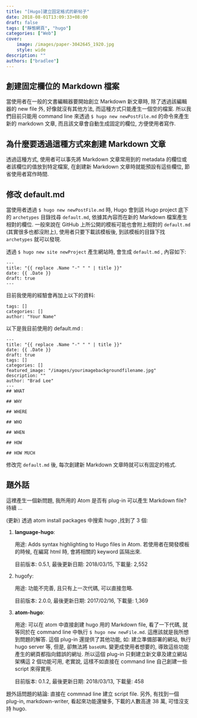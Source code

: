 ```yaml
---
title: "[Hugo]建立固定格式的新帖子"
date: 2018-08-01T13:09:33+08:00
draft: false
tags: ["靜態網頁", "hugo"]
categories: ["Web"]
cover:
    image: /images/paper-3042645_1920.jpg
    style: wide
description: ""
authors: ["bradlee"]
---
```

## 創建固定欄位的 Markdown 檔案

當使用者在一般的文書編輯器要開始創立 Markdown 新文章時, 除了透過該編輯器的 new file 外, 好像就沒有其他方法, 而這種方式只能產生一個空的檔案. 所以我們目前只能用 command line 來透過 `$ hugo new newPostFile.md` 的命令來產生新的 markdown 文章, 而且該文章會自動生成固定的欄位, 方便使用者寫作.

## 為什麼要透過這種方式來創建 Markdown 文章

透過這種方式, 使用者可以事先將 Markdown 文章常用到的 metadata 的欄位或者該欄位的值放到特定檔案, 在創建新 Markdown 文章時就能預設有這些欄位, 節省使用者寫作時間.

## 修改 **default.md**

當使用者透過 `$ hugo new newPostFile.md` 時, Hugo 會到該 Hugo project 底下的 `archetypes` 目錄找尋 `default.md`, 依據其內容而在新的 Markdown 檔案產生相對的欄位. 一般來說在 GitHub 上所公開的模板可能也會附上相對的 `default.md` (其實很多也都沒附上), 使用者只要下載該模板後, 到該模板的目錄下找 `archetypes` 就可以發現.

透過 `$ hugo new site newProject` 產生網站時, 會生成 `default.md` , 內容如下:

    ---
    title: "{{ replace .Name "-" " " | title }}"
    date: {{ .Date }}
    draft: true
    ---
目前我使用的經驗會再加上以下的資料:

    tags: []
    categories: []
    author: "Your Name"

以下是我目前使用的 default.md :

    ---
    title: "{{ replace .Name "-" " " | title }}"
    date: {{ .Date }}
    draft: true
    tags: []
    categories: []
    featured_image: "/images/yourimagebackgroundfilename.jpg"
    description: ""
    author: "Brad Lee"
    ---
    ## WHAT

    ## WHY

    ## WHERE

    ## WHO

    ## WHEN

    ## HOW

    ## HOW MUCH

修改完 `default.md` 後, 每次創建新 Markdown 文章時就可以有固定的格式.

## 題外話

這裡產生一個新問題, 我所用的 Atom 是否有 plug-in 可以產生 Markdown file? 待續 ...

(更新) 透過 atom install packages 中搜索 hugo ,找到了 3 個:

1. **language-hugo**:

    用途: Adds syntax highlighting to Hugo files in Atom. 若使用者在開發模板的時候, 在編寫 html 時, 會將相關的 keyword 區隔出來.

    目前版本: 0.5.1, 最後更新日期: 2018/03/15, 下載量: 2,552

2. hugofy:

    用途: 功能不完善, 且只有上一次代碼, 可以直接忽略.

    目前版本: 2.0.0, 最後更新日期: 2017/02/16, 下載量: 1,369

3. **atom-hugo**:

    用途: 可以在 atom 中直接創建 hugo 用的 Markdown file, 看了一下代碼, 就等同於在 command line 中執行 `$ hugo new newFile.md`. 這應該就是我所想到問題的解答. 這個 plug-in 還提供了其他功能, 如: 建立準備部署的網站, 執行 hugo server 等, 但是, 卻無法將 `baseURL` 變更成使用者想要的, 導致這些功能產生的網頁都指向錯誤的網址. 所以這個 plug-in 只剩建立新文章及建立網站架構這 2 個功能可用, 老實說, 這樣不如直接在 command line 自己創建一些 script 來得實用.

    目前版本: 0.1.2, 最後更新日期: 2018/03/13, 下載量: 458

題外話問題的結論: 直接在 commnad line 建立 script file.
另外, 有找到一個 plug-in, markdown-writer, 看起來功能還蠻多, 下載的人數高達 38 萬, 可惜沒支持 hugo.
